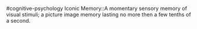 #cognitive-psychology 
Iconic Memory::A momentary sensory memory of visual stimuli; a picture image memory lasting no more then a few tenths of a second.
<!--SR:!2024-04-09,1,210-->